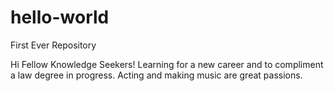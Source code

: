 # hello-world
First Ever Repository

Hi Fellow Knowledge Seekers!
Learning for a new career and to compliment a law degree in progress. 
Acting and making music are great passions.

